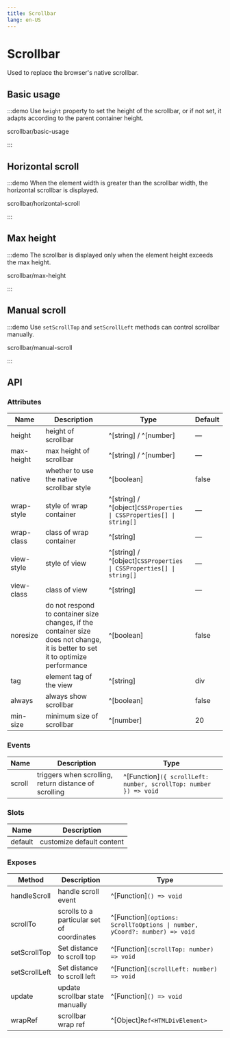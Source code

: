 ```yaml
---
title: Scrollbar
lang: en-US
---
```


# Scrollbar

Used to replace the browser's native scrollbar.

## Basic usage

:::demo Use `height` property to set the height of the scrollbar, or if not set, it adapts according to the parent container height.

scrollbar/basic-usage

:::

## Horizontal scroll

:::demo When the element width is greater than the scrollbar width, the horizontal scrollbar is displayed.

scrollbar/horizontal-scroll

:::

## Max height

:::demo The scrollbar is displayed only when the element height exceeds the max height.

scrollbar/max-height

:::

## Manual scroll

:::demo Use `setScrollTop` and `setScrollLeft` methods can control scrollbar manually.

scrollbar/manual-scroll

:::

## API

### Attributes

| Name       | Description                                                                                                                     | Type                                                                | Default |
| ---------- | ------------------------------------------------------------------------------------------------------------------------------- | ------------------------------------------------------------------- | ------- |
| height     | height of scrollbar                                                                                                             | ^[string] / ^[number]                                               | —       |
| max-height | max height of scrollbar                                                                                                         | ^[string] / ^[number]                                               | —       |
| native     | whether to use the native scrollbar style                                                                                       | ^[boolean]                                                          | false   |
| wrap-style | style of wrap container                                                                                                         | ^[string] / ^[object]`CSSProperties \| CSSProperties[] \| string[]` | —       |
| wrap-class | class of wrap container                                                                                                         | ^[string]                                                           | —       |
| view-style | style of view                                                                                                                   | ^[string] / ^[object]`CSSProperties \| CSSProperties[] \| string[]` | —       |
| view-class | class of view                                                                                                                   | ^[string]                                                           | —       |
| noresize   | do not respond to container size changes, if the container size does not change, it is better to set it to optimize performance | ^[boolean]                                                          | false   |
| tag        | element tag of the view                                                                                                         | ^[string]                                                           | div     |
| always     | always show scrollbar                                                                                                           | ^[boolean]                                                          | false   |
| min-size   | minimum size of scrollbar                                                                                                       | ^[number]                                                           | 20      |

### Events

| Name   | Description                                           | Type                                                             |
| ------ | ----------------------------------------------------- | ---------------------------------------------------------------- |
| scroll | triggers when scrolling, return distance of scrolling | ^[Function]`({ scrollLeft: number, scrollTop: number }) => void` |

### Slots

| Name    | Description               |
| ------- | ------------------------- |
| default | customize default content |

### Exposes

| Method        | Description                                | Type                                                                       |
| ------------- | ------------------------------------------ | -------------------------------------------------------------------------- |
| handleScroll  | handle scroll event                        | ^[Function]`() => void`                                                    |
| scrollTo      | scrolls to a particular set of coordinates | ^[Function]`(options: ScrollToOptions \| number, yCoord?: number) => void` |
| setScrollTop  | Set distance to scroll top                 | ^[Function]`(scrollTop: number) => void`                                   |
| setScrollLeft | Set distance to scroll left                | ^[Function]`(scrollLeft: number) => void`                                  |
| update        | update scrollbar state manually            | ^[Function]`() => void`                                                    |
| wrapRef       | scrollbar wrap ref                         | ^[Object]`Ref<HTMLDivElement>`                                             |
